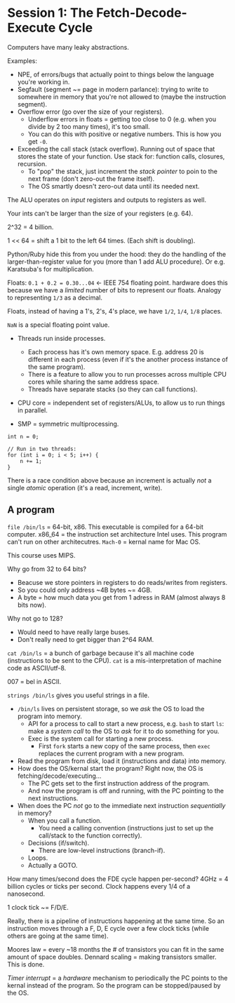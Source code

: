# Session 1: The Fetch-Decode-Execute Cycle

Computers have many leaky abstractions.

Examples:

* NPE, of errors/bugs that actually point to things below the language you're working in.
* Segfault (segment ~= page in modern parlance): trying to write to somewhere in memory that you're not allowed to (maybe the instruction segment).
* Overflow error (go over the size of your registers).
    * Underflow errors in floats = getting too close to 0 (e.g. when you divide by 2 too many times), it's too small.
    * You can do this with positive or negative numbers. This is how you get `-0`.
* Exceeding the call stack (stack overflow). Running out of space that stores the state of your function. Use stack for: function calls, closures, recursion.
    * To "pop" the stack, just increment the *stack pointer* to poin to the next frame (don't zero-out the frame itself).
    * The OS smartly doesn't zero-out data until its needed next.

The ALU operates on *input* registers and outputs to registers as well.

Your ints can't be larger than the size of your registers (e.g. 64).

2^32 = 4 billion.

1 << 64 = shift a 1 bit to the left 64 times. (Each shift is doubling).

Python/Ruby hide this from you under the hood: they do the handling of the larger-than-register value for you (more than 1 add ALU procedure). Or e.g. Karatsuba's for multiplication.

Floats: `0.1 + 0.2 = 0.30...04` <- IEEE 754 floating point. hardware does this because we have a *limited* number of bits to represent our floats. Analogy to representing `1/3` as a decimal.

Floats, instead of having a 1's, 2's, 4's place, we have `1/2`, `1/4`, `1/8` places.

`NaN` is a special floating point value.

* Threads run inside processes.
    * Each process has it's own memory space. E.g. address 20 is different in each process (even if it's the another process instance of the same program).
    * There is a feature to allow you to run processes across multiple CPU cores while sharing the same address space.
    * Threads have separate stacks (so they can call functions).

* CPU core = independent set of registers/ALUs, to allow us to run things in parallel.
* SMP = symmetric multiprocessing. 

```
int n = 0;

// Run in two threads:
for (int i = 0; i < 5; i++) {
    n += 1;
}
```

There is a race condition above because an increment is actually *not* a single *atomic* operation (it's a read, increment, write).

## A program

`file /bin/ls` = 64-bit, x86. This executable is compiled for a 64-bit computer. x86_64 = the instruction set architecture Intel uses. This program can't run on other architecutres. `Mach-0` = kernal name for Mac OS.

This course uses MIPS.

Why go from 32 to 64 bits?

* Beacuse we store pointers in registers to do reads/writes from registers.
* So you could only address ~4B bytes ~= 4GB.
* A byte = how much data you get from 1 adress in RAM (almost always 8 bits now).

Why not go to 128?

* Would need to have really large buses.
* Don't really need to get bigger than 2^64 RAM.

`cat /bin/ls` = a bunch of garbage because it's all machine code (instructions to be sent to the CPU). `cat` is a mis-interpretation of machine code as ASCII/utf-8.

007 = bel in ASCII.

`strings /bin/ls` gives you useful strings in a file.

* `/bin/ls` lives on persistent storage, so we *ask* the OS to load the program into memory.
    * API for a process to call to start a new process, e.g. `bash` to start `ls`: make a *system call* to the OS to *ask* for it to do something for you.
    * Exec is the system call for starting a new process.
        * First `fork` starts a new copy of the same process, then `exec` replaces the current program with a new program.
* Read the program from disk, load it (instructions and data) into memory.
* How does the OS/kernal start the program? Right now, the OS is fetching/decode/executing...
    * The PC gets set to the first instruction address of the program.
    * And now the program is off and running, with the PC pointing to the next instructions.
* When does the PC *not* go to the immediate next instruction *sequentially* in memory?
    * When you call a function.
        * You need a calling convention (instructions just to set up the call/stack to the function correctly).
    * Decisions (if/switch).
        * There are low-level instructions (branch-if).
    * Loops.
    * Actually a GOTO.

How many times/second does the FDE cycle happen per-second? 4GHz = 4 billion cycles or ticks per second. Clock happens every 1/4 of a nanosecond.

1 clock tick ~= F/D/E.

Really, there is a pipeline of instructions happening at the same time. So an instruction moves through a F, D, E cycle over a few clock ticks (while others are going at the same time).

Moores law = every ~18 months the # of transistors you can fit in the same amount of space doubles. Dennard scaling = making transistors smaller. This is done.

*Timer interrupt* = a *hardware* mechanism to periodically the PC points to the kernal instead of the program. So the program can be stopped/paused by the OS.
